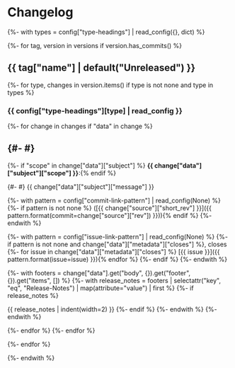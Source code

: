 # Changelog

{%- with types = config["type-headings"] | read_config({}, dict) %}

{%- for tag, version in versions if version.has_commits() %}

## {{ tag["name"] | default("Unreleased") }}

{%- for type, changes in version.items() if type is not none and type in types %}

### {{ config["type-headings"][type] | read_config }}

{%- for change in changes if "data" in change %}

{#- #}
-

{%- if "scope" in change["data"]["subject"] %} **{{ change["data"]["subject"]["scope"] }}**:{% endif %}

{#- #} {{ change["data"]["subject"]["message"] }}

{%- with pattern = config["commit-link-pattern"] | read_config(None) %}
{%- if pattern is not none %} ([{{ change["source"]["short_rev"] }}]({{ pattern.format(commit=change["source"]["rev"]) }})){% endif %}
{%- endwith %}

{%- with pattern = config["issue-link-pattern"] | read_config(None) %}
{%- if pattern is not none and change["data"]["metadata"]["closes"] %}, closes
{%- for issue in change["data"]["metadata"]["closes"] %} [{{ issue }}]({{ pattern.format(issue=issue) }}){% endfor %}
{%- endif %}
{%- endwith %}

{%- with footers = change["data"].get("body", {}).get("footer", {}).get("items", []) %}
{%- with release_notes = footers | selectattr("key", "eq", "Release-Notes") | map(attribute="value") | first %}
{%- if release_notes %}

  {{ release_notes | indent(width=2) }}
{%- endif %}
{%- endwith %}
{%- endwith %}

{%- endfor %}
{%- endfor %}

{%- endfor %}

{%- endwith %}